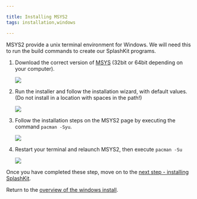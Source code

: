```yaml
---

title: Installing MSYS2
tags: installation,windows

---
```


MSYS2 provide a unix terminal environment for Windows. We will need this to run the build commands to create our SplashKit programs.

1. Download the correct version of [MSYS](http://www.msys2.org) (32bit or 64bit depending on your computer).

    ![](images/install-gifs/Windows/1.gif)

1. Run the installer and follow the installation wizard, with default values. (Do not install in a location with spaces in the path!)

    ![](images/install-gifs/Windows/2.gif)

1. Follow the installation steps on the MSYS2 page by executing the command `pacman -Syu`.

    ![](images/install-gifs/Windows/4.gif)

1. Restart your terminal and relaunch MSYS2, then execute `pacman -Su`

    ![](images/install-gifs/Windows/5.gif)

Once you have completed these step, move on to the [next step - installing SplashKit](/articles/installation/windows/step-2.html).

Return to the [overview of the windows install](/articles/installation/windows).
